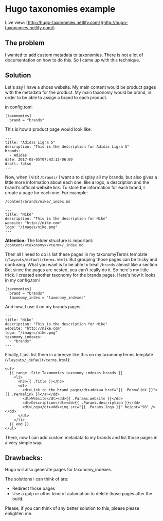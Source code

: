 # Hugo taxonomies example

Live view: [http://hugo-taxonomies.netlify.com/](http://hugo-taxonomies.netlify.com/)

## The problem

I wanted to add custom metadata to taxonomies. There is not a lot of documentation on how to do this. So I came up with this technique.

## Solution

Let's say I have a shoes website. My main content would be product pages with the metadata for the product. My main taxonomy would be brand, in order to be able to assign a brand to each product.

in config.toml

```
[taxonomies]
  brand = "brands"
```

This is how a product page would look like:

```
---
title: "Adidas Ligra 5"
description: "This is the description for Adidas Ligra 5"
brands:
  - Adidas
date: 2017-08-05T07:43:13-06:00
draft: false
---
```

Now, when I visit `/brands/` I want a to display all my brands, but also gives a little more information about each one, like a logo, a description and the brand's official website link. To store the information for each brand, I create a page for each one. For example:

`/content/brands/nike/_index.md`

```
---
title: "Nike"
description: "This is the description for Nike"
website: "http://nike.com"
logo: "/images/nike.png"
---
```

**Attention:** The folder structure is important: `/content/<taxonomy>/<term>/_index.md`

Then all I need to do is list these pages in my taxonomyTerms template (`/layouts/default/terms.html`). But grouping those pages can be tricky and confusing. What you want is to be able to treat `/brands` almost like a section. But since the pages are nested, you can't really do it. So here's my little trick. I created another taxonomy for the brands pages. Here's how it looks in my config.toml

```
[taxonomies]
  brand = "brands"
  taxonomy_index = "taxonomy_indexes"
```

And now, I use it on my brands pages:
```
---
title: "Nike"
description: "This is the description for Nike"
website: "http://nike.com"
logo: "/images/nike.png"
taxonomy_indexes:
  - "brands"
---
```

Finally, I just list them in a breeze like this on my taxonomyTerms template (`/layouts/_default/terms.html`):

```
<ul>
  {{ range .Site.Taxonomies.taxonomy_indexes.brands }}
    <li>
      <h3>{{ .Title }}</h3>
      <dl>
        <dt>Link to the brand page</dt><dd><a href="{{ .Permalink }}">{{ .Permalink }}</a></dd>
        <dt>Website</dt><dd>{{ .Params.website }}</dd>
        <dt>Description</dt><dd>{{ .Params.description }}</dd>
        <dt>Logo</dt><dd><img src="{{ .Params.logo }}" height="90" /></dd>
      </dl>
    </li>
  {{ end }}
</ul>
```

There, now I can add custom metadata to my brands and list those pages in a very simple way.

## Drawbacks:

Hugo will also generate pages for taxonomy_indexes.

The solutions I can think of are:

- Redirect those pages
- Use a gulp or other kind of automation to delete those pages after the build.

Please, if you can think of any better solution to this, please please enlighten me.
